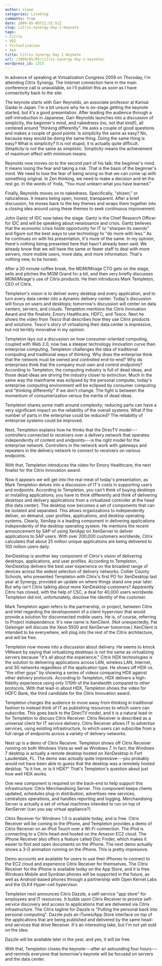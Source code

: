 ```yaml
---
author: slowe
categories: Liveblog
comments: true
date: 2009-05-05T21:52:51Z
slug: citrix-synergy-day-1-keynote
tags:
- Citrix
- VDI
- Virtualization
- Xen
title: Citrix Synergy Day 1 Keynote
url: /2009/05/05/citrix-synergy-day-1-keynote/
wordpress_id: 1315
---
```


In advance of speaking at Virtualization Congress 2009 on Thursday, I'm attending Citrix Synergy. The Internet connection here in the main conference call is unavailable, so I'll publish this as soon as I have connectivity back to the site.

The keynote starts with Garr Reynolds, an associate professor at Kansai Gaidai in Japan. I'm a bit unsure why he is on-stage getting the keynote started, but it's a good presentation. After leading the audience through a self-introduction in Japanese, Garr Reynolds launches into a discussion of simplicity, the beginner's mind, and nakedness (no, not that kind!), all centered around "thinking differently". He asks a couple of good questions and makes a couple of good points: Is simplicity the same as easy? No, because easy would be doing the same thing. Doing the same thing is easy? What is simplicity? It is not stupid, it is actually quite difficult. _Simplicity_ is not the same as _simplistic._ Simplicity means the achievement of maximum effect with minimum means.

Reynolds now moves on to the second part of his talk: the beginner's mind. It means losing the fear and taking a risk. That is the basis of the beginner's mind. We need to lose the fear of being wrong so that we can come up with something original. In Zen thinking, we need to make a decision and let the rest go. In the words of Yoda, "You must unlearn what you have learned."

Finally, Reynolds moves on to nakedness. Specifically, "shizen," or naturalness. It means being open, honest, transparent. After a brief discussion, he moves back to the key themes and wraps them together into a closing idea around using these themes to seek continuous improvement.

John Gantz of IDC now takes the stage. Gantz is the Chief Research Officer for IDC and will be speaking about renaissance and crisis. Gantz believes that the economic crisis holds opportunity for IT to "sharpen its swords" and figure out the best ways to use technology to "do more with less." As he continues on with his presentation, it's more of the same. In my opinion, there's nothing being presented here that hasn't already been said. We already know that we will have the same or fewer staff to deal with more servers, more mobile users, more data, and more information. That's nothing new, to be honest.

After a 20 minute coffee break, the MGM/Mirage CTO gets on the stage, sells and pitches the MGM Grand for a bit, and then very briefly discusses MGM/Mirage's use of Citrix products. He then introduces Mark Templeton, CEO of Citrix.

Templeton's vision is to deliver every desktop and every application, and to turn every data center into a dynamic delivery center. Today's discussion will focus on users and desktops; tomorrow's discussion will center on data centers, servers, and clouds. Templeton mentions the Citrix Innovation Award and the finalists: Emory Healthcare, HDFC, and Tesco. Next he shows the video from Tesco that describes how they use Citrix products and solutions. Tesco's story of virtualizing their data center is impressive, but not terribly innovative in my opinion.

Templeton lays out a discussion on how consumer-oriented computing, coupled with Web 2.0, now has a steeper technology innovation curve than enterprise computing. Templeton challenges the idea of traditional computing and traditional ways of thinking. Why does the enterprise think that the network must be owned and controlled end-to-end? Why do enterprises think that the company must own and control endpoints? According to Templeton, the computing industry is full of dead ideas, and those dead ideas are driving the industry closer to extinction. Much in the same way the mainframe was eclipsed by the personal computer, today's enterprise computing environment will be eclipsed by consumer computing and "thinking differently" if we don't change. The fight is between the momentum of consumerization versus the inertia of dead ideas.

Templeton shares some math around complexity; reducing parts can have a very significant impact on the reliability of the overall systems. What if the number of parts in the enterprise could be reduced? The reliability of enterprise systems could be improved.

Next, Templeton explains how he thinks that the DirecTV model---controllers connected to receivers over a delivery network that operates independently of content and endpoints---is the right model for the enterprise network. Controllers in the network work with gateways and repeaters in the delivery network to connect to receivers on various endpoints.

With that, Templeton introduces the video for Emory Healthcare, the next finalist for the Citrix Innovation award.

Now it appears we will get into the real meat of today's presentation, as Mark Templeton delves into a discussion of IT's costs in supporting users and endpoints. According to Templeton, you can't think of buying desktops or installing applications; you have to think differently and think of delivering desktops and delivery applications from a virtualized controller at the head (the data center). The desktop now becomes a set of components that can be isolated and separated. This allows organizations to independently deliver, on demand, user profiles, applications, and desktop operating systems. Clearly, XenApp is a leading component in delivering applications independently of the desktop operating system. He mentions the recent announcement by SAP of using XenApp on XenServer to deliver applications to SAP users. With over 200,000 customers worldwide, Citrix calculates that about 25 million unique applications are being delivered to 100 million users daily.

XenDesktop is another key component of Citrix's vision of delivering desktops, applications, and user profiles. According to Templeton, XenDesktop delivers the best user experience on the broadest range of devices across the widest selection of delivery networks. Collier County Schools, who presented Templeton with Citrix's first PO for XenDesktop last year at Synergy, provided an update on where things stand one year later. But why isn't Citrix talking about more XenDesktop customers? Apparently Citrix has closed, with the help of CSC, a deal for 40,000 users worldwide. Templeton did not, unfortunately, disclose the identity of the customer.

Mark Templeton again refers to the partnership, or project, between Citrix and Intel regarding the developoment of a client hypervisor that would provide a solution for disconnected mobile users. He is, of course, referring to Project Independence. It's new name is XenClient. (Not unexpectedly, Pat Gelsinger will discuss the Xeon 5500 and XenServer tomorrow.) XenClient is intended to be everywhere, will plug into the rest of the Citrix architecture, and will be free.

Templeton now moves into a discussion about delivery. He seems to knock VMware by saying that virtualizing desktops is not the same as virtualizing servers because "it's all about the experience." Citrix HDX technologies is the solution to delivering applications across LAN, wireless LAN, Internet, and 3G networks regardless of the application type. He shows off HDX vs. "the other guys" by showing a series of videos comparing HDX against other delivery protocols. According to Templeton, HDX delivers a high-fidelity experience using only 1/10th of the bandwidth compared to other protocols. With that lead-in about HDX, Templeton shows the video for HDFC Bank, the third candidate for the Citrix Innovation award.

Templeton charges the audience to move away from thinking in traditional fashion to instead think of IT as publishing resources to which users can subscribe. This goes back to the DirecTV model, and it is a natural lead-in for Templeton to discuss Citrix Receiver. Citrix Receiver is described as a universal client for IT service delivery. Citrix Receiver allows IT to advertise services, using existing infrastructure, to which users can subscribe from a full range of endpoints across a variety of delivery networks.

Next up is a demo of Citrix Receiver. Templeton shows off Citrix Receiver running on both Windows Vista as well as Windows 7. In fact, the Windows 7 desktop is actually a remote desktop hosted on XenDesktop in Fort Lauderdale, FL. The demo was actually quite impressive---you probably would not have been able to guess that the desktop was a remotely hosted desktop. "Is it live, or is it HDX?" That's Templeton's question about just how well HDX works.

One new component is required on the back-end to help support this infrastructure: Citrix Merchandising Server. This component keeps clients updated, schedules plug-in distribution, advertises new services, centralizes operations, and handles reporting and logging. Merchandising Server is actually a set of virtual machines intended to run on top of XenServer (can you say virtual appliance?).

Citrix Receiver for Windows 1.0 is available today, and is free. Citrix Receiver will be coming to the iPhone, and Templeton provides a demo of Citrix Receiver on an iPod Touch over a Wi-Fi connection. The iPod is connecting to a Citrix head-end hosted on the Amazon EC2 cloud. The iPhone Receiver also offers a feature called Doc Finder, which makes it easier to find and open documents on the iPhone. The next demo actually shows a 3-D animation running on the iPhone. This is pretty impressive.

Demo accounts are available for users to use their iPhones to connect to the EC2 cloud and experience Citrix Receiver for themselves. The Citrix Receiver for the iPhone is available today on the App Store, and it is free. Windows Mobile and Symbian phones will be supported in the future, as well as Android-based phones through a partnership with Open Kernel Labs and the OLK4 Hyper-cell hypervisor.

Templeton next announces Citrix Dazzle, a self-service "app store" for employees and IT resources. It builds upon Citrix Receiver to provice self-service discovery and access to applications that are delivered via Citrix infrastructure. The Citrix tagline for Dazzle is "Putting the personal back into personal computing". Dazzle puts an iTunes/App Store interface on top of the applications that are being published and delivered by the same head-end services that drive Receiver. It's an interesting take, but I'm not yet sold on the idea.

Dazzle will be available later in the year, and yes, it will be free.

With that, Templeton closes the keynote---after an astounding four hours---and reminds everyone that tomorrow's keynote will be focused on servers and the data center.

